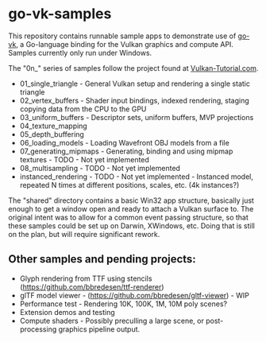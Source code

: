 # go-vk-samples

This repository contains runnable sample apps to demonstrate use of [go-vk](https://github.com/bbredesen/go-vk), a
Go-language binding for the Vulkan graphics and compute API. Samples currently only run under Windows.

The "0n_" series of samples follow the project found at [Vulkan-Tutorial.com](https://vulkan-tutorial.com).

* 01_single_triangle - General Vulkan setup and rendering a single static triangle
* 02_vertex_buffers - Shader input bindings, indexed rendering, staging copying data from the CPU to the GPU
* 03_uniform_buffers - Descriptor sets, uniform buffers, MVP projections
* 04_texture_mapping
* 05_depth_buffering
* 06_loading_models - Loading Wavefront OBJ models from a file
* 07_generating_mipmaps - Generating, binding and using mipmap textures - TODO - Not yet implemented
* 08_multisampling - TODO - Not yet implemented
* instanced_rendering - TODO - Not yet implemented - Instanced model, repeated N times at different positions, scales,
  etc. (4k instances?)

The "shared" directory contains a basic Win32 app structure, basically just enough to get a window open and ready to
attach a Vulkan surface to. The original intent was to allow for a common event passing structure, so that these samples
could be set up on Darwin, XWindows, etc. Doing that is still on the plan, but will require significant rework.

## Other samples and pending projects:

- Glyph rendering from TTF using stencils (https://github.com/bbredesen/ttf-renderer)
- glTF model viewer - (https://github.com/bbredesen/gltf-viewer) - WIP
- Performance test - Rendering 10K, 100K, 1M, 10M poly scenes?
- Extension demos and testing
- Compute shaders - Possibly preculling a large scene, or post-processing graphics pipeline output.
